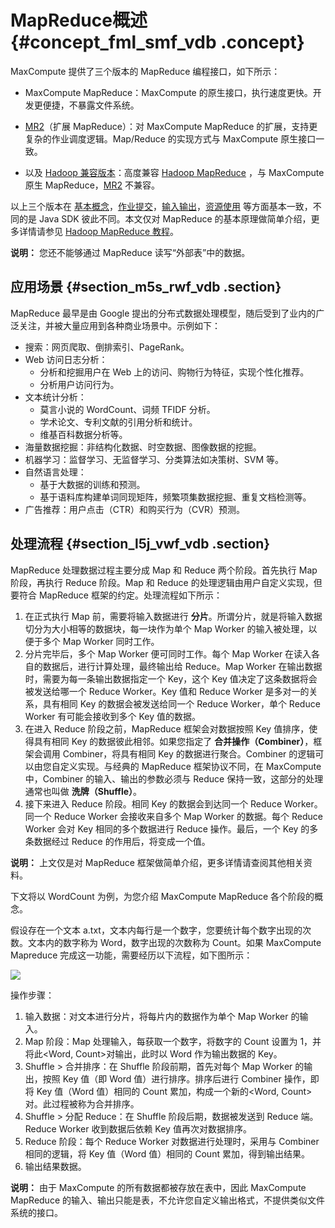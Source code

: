 # MapReduce概述 {#concept_fml_smf_vdb .concept}

MaxCompute 提供了三个版本的 MapReduce 编程接口，如下所示：

-   MaxCompute MapReduce：MaxCompute 的原生接口，执行速度更快。开发更便捷，不暴露文件系统。

-   [MR2](intl.zh-CN/用户指南/MapReduce/概要/扩展MapReduce.md)（扩展 MapReduce）：对 MaxCompute MapReduce 的扩展，支持更复杂的作业调度逻辑。Map/Reduce 的实现方式与 MaxCompute 原生接口一致。

-   以及 [Hadoop 兼容版本](intl.zh-CN/用户指南/MapReduce/概要/开源兼容MapReduce.md)：高度兼容 [Hadoop MapReduce](http://hadoop.apache.org/docs/r1.0.4/cn/mapred_tutorial.html) ，与 MaxCompute 原生 MapReduce，[MR2](https://help.aliyun.com/document_detail/27876.html) 不兼容。


以上三个版本在 [基本概念](intl.zh-CN/用户指南/MapReduce/功能介绍/基本概念.md)，[作业提交](intl.zh-CN/用户指南/MapReduce/功能介绍/作业提交.md)，[输入输出](intl.zh-CN/用户指南/MapReduce/功能介绍/输入与输出.md)，[资源使用](intl.zh-CN/用户指南/MapReduce/功能介绍/资源使用.md) 等方面基本一致，不同的是 Java SDK 彼此不同。本文仅对 MapReduce 的基本原理做简单介绍，更多详情请参见 [Hadoop MapReduce 教程](http://hadoop.apache.org/docs/r1.0.4/cn/mapred_tutorial.html)。

**说明：** 您还不能够通过 MapReduce 读写“外部表”中的数据。

## 应用场景 {#section_m5s_rwf_vdb .section}

MapReduce 最早是由 Google 提出的分布式数据处理模型，随后受到了业内的广泛关注，并被大量应用到各种商业场景中。示例如下：

-   搜索：网页爬取、倒排索引、PageRank。
-   Web 访问日志分析：
    -   分析和挖掘用户在 Web 上的访问、购物行为特征，实现个性化推荐。
    -   分析用户访问行为。
-   文本统计分析：
    -   莫言小说的 WordCount、词频 TFIDF 分析。
    -   学术论文、专利文献的引用分析和统计。
    -   维基百科数据分析等。
-   海量数据挖掘：非结构化数据、时空数据、图像数据的挖掘。
-   机器学习：监督学习、无监督学习、分类算法如决策树、SVM 等。
-   自然语言处理：
    -   基于大数据的训练和预测。
    -   基于语料库构建单词同现矩阵，频繁项集数据挖掘、重复文档检测等。
-   广告推荐：用户点击（CTR）和购买行为（CVR）预测。

## 处理流程 {#section_l5j_vwf_vdb .section}

MapReduce 处理数据过程主要分成 Map 和 Reduce 两个阶段。首先执行 Map 阶段，再执行 Reduce 阶段。Map 和 Reduce 的处理逻辑由用户自定义实现，但要符合 MapReduce 框架的约定。处理流程如下所示：

1.  在正式执行 Map 前，需要将输入数据进行 **分片**。所谓分片，就是将输入数据切分为大小相等的数据块，每一块作为单个 Map Worker 的输入被处理，以便于多个 Map Worker 同时工作。
2.  分片完毕后，多个 Map Worker 便可同时工作。每个 Map Worker 在读入各自的数据后，进行计算处理，最终输出给 Reduce。Map Worker 在输出数据时，需要为每一条输出数据指定一个 Key，这个 Key 值决定了这条数据将会被发送给哪一个 Reduce Worker。Key 值和 Reduce Worker 是多对一的关系，具有相同 Key 的数据会被发送给同一个 Reduce Worker，单个 Reduce Worker 有可能会接收到多个 Key 值的数据。
3.  在进入 Reduce 阶段之前，MapReduce 框架会对数据按照 Key 值排序，使得具有相同 Key 的数据彼此相邻。如果您指定了 **合并操作（Combiner）**，框架会调用 Combiner，将具有相同 Key 的数据进行聚合。Combiner 的逻辑可以由您自定义实现。与经典的 MapReduce 框架协议不同，在 MaxCompute 中，Combiner 的输入、输出的参数必须与 Reduce 保持一致，这部分的处理通常也叫做 **洗牌（Shuffle）**。
4.  接下来进入 Reduce 阶段。相同 Key 的数据会到达同一个 Reduce Worker。同一个 Reduce Worker 会接收来自多个 Map Worker 的数据。每个 Reduce Worker 会对 Key 相同的多个数据进行 Reduce 操作。最后，一个 Key 的多条数据经过 Reduce 的作用后，将变成一个值。

**说明：** 上文仅是对 MapReduce 框架做简单介绍，更多详情请查阅其他相关资料。

下文将以 WordCount 为例，为您介绍 MaxCompute MapReduce 各个阶段的概念。

假设存在一个文本 a.txt，文本内每行是一个数字，您要统计每个数字出现的次数。文本内的数字称为 Word，数字出现的次数称为 Count。如果 MaxCompute Mapreduce 完成这一功能，需要经历以下流程，如下图所示：

![](http://static-aliyun-doc.oss-cn-hangzhou.aliyuncs.com/assets/img/12013/15349379161922_zh-CN.jpg)

操作步骤：

1.  输入数据：对文本进行分片，将每片内的数据作为单个 Map Worker 的输入。
2.  Map 阶段：Map 处理输入，每获取一个数字，将数字的 Count 设置为 1，并将此<Word, Count\>对输出，此时以 Word 作为输出数据的 Key。
3.  Shuffle \> 合并排序：在 Shuffle 阶段前期，首先对每个 Map Worker 的输出，按照 Key 值（即 Word 值）进行排序。排序后进行 Combiner 操作，即将 Key 值（Word 值）相同的 Count 累加，构成一个新的<Word, Count\>对。此过程被称为合并排序。
4.  Shuffle \> 分配 Reduce：在 Shuffle 阶段后期，数据被发送到 Reduce 端。Reduce Worker 收到数据后依赖 Key 值再次对数据排序。
5.  Reduce 阶段：每个 Reduce Worker 对数据进行处理时，采用与 Combiner 相同的逻辑，将 Key 值（Word 值）相同的 Count 累加，得到输出结果。
6.  输出结果数据。

**说明：** 由于 MaxCompute 的所有数据都被存放在表中，因此 MaxCompute MapReduce 的输入、输出只能是表，不允许您自定义输出格式，不提供类似文件系统的接口。

